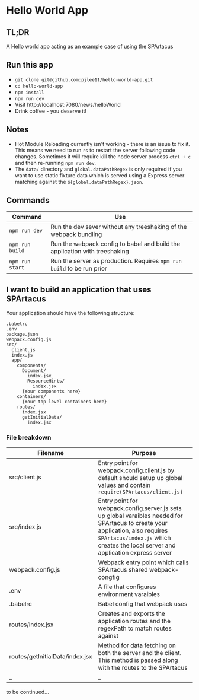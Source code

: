 # Hello World App

## TL;DR

A Hello world app acting as an example case of using the SPArtacus

## Run this app

- `git clone git@github.com:pjlee11/hello-world-app.git`
- `cd hello-world-app`
- `npm install`
- `npm run dev`
- Visit http://localhost:7080/news/helloWorld
- Drink coffee - you deserve it!

## Notes

- Hot Module Reloading currently isn't working - there is an issue to fix it. This means we need to run `rs` to restart the server following code changes. Sometimes it will require kill the node server process `ctrl + c` and then re-running `npm run dev`.
- The `data/` directory and `global.dataPathRegex` is only required if you want to use static fixture data which is served using a Express server matching against the `${global.dataPathRegex}.json`.

## Commands

| Command         | Use                                                                        |
| --------------- | -------------------------------------------------------------------------- |
| `npm run dev`   | Run the dev sever without any treeshaking of the webpack bundling          |
| `npm run build` | Run the webpack config to babel and build the application with treeshaking |
| `npm run start` | Run the server as production. Requires `npm run build` to be run prior     |

## I want to build an application that uses SPArtacus

Your application should have the following structure:

```
.babelrc
.env
package.json
webpack.config.js
src/
  client.js
  index.js
  app/
    components/
      Document/
        index.jsx
        ResourceHints/
          index.jsx
      {Your components here}
    containers/
      {Your top level containers here}
    routes/
      index.jsx
      getInitialData/
        index.jsx
```

### File breakdown

| Filename                        | Purpose                                                                                                                                                                                                             |
| ------------------------------- | ------------------------------------------------------------------------------------------------------------------------------------------------------------------------------------------------------------------- |
| src/client.js                   | Entry point for webpack.config.client.js by default should setup up global values and contain `require(SPArtacus/client.js)`                                                                                        |
| src/index.js                    | Entry point for webpack.config.server.js sets up global varaibles needed for SPArtacus to create your application, also requires `SPArtacus/index.js` which creates the local server and application express server |
| webpack.config.js               | Webpack entry point which calls SPArtacus shared webpack-congfig                                                                                                                                                    |
| .env                            | A file that configures environment varaibles                                                                                                                                                                        |
| .babelrc                        | Babel config that webpack uses                                                                                                                                                                                      |
| routes/index.jsx                | Creates and exports the application routes and the regexPath to match routes against                                                                                                                                |
| routes/getInitialData/index.jsx | Method for data fetching on both the server and the client. This method is passed along with the routes to the SPArtacus                                                                                            |
| \_                              | \_                                                                                                                                                                                                                  |

to be continued...
